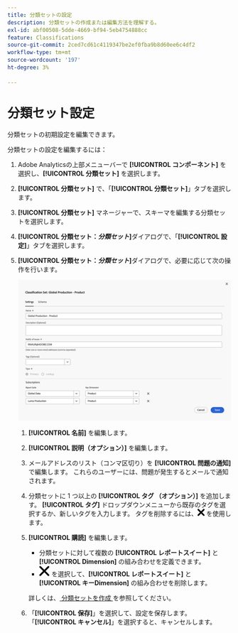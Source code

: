 ```yaml
---
title: 分類セットの設定
description: 分類セットの作成または編集方法を理解する。
exl-id: abf00508-5dde-4669-bf94-5eb4754888cc
feature: Classifications
source-git-commit: 2ced7cd61c4119347be2ef0fba9b8d60ee6c4df2
workflow-type: tm+mt
source-wordcount: '197'
ht-degree: 3%

---
```


# 分類セット設定

分類セットの初期設定を編集できます。

分類セットの設定を編集するには：


1. Adobe Analyticsの上部メニューバーで **[!UICONTROL コンポーネント]** を選択し、**[!UICONTROL 分類セット]** を選択します。
1. **[!UICONTROL 分類セット]** で、「**[!UICONTROL 分類セット]**」タブを選択します。
1. **[!UICONTROL 分類セット]** マネージャーで、スキーマを編集する分類セットを選択します。
1. **[!UICONTROL 分類セット：_分類セット_]**&#x200B;ダイアログで、「**[!UICONTROL 設定]**」タブを選択します。

1. **[!UICONTROL 分類セット：_分類セット_]**&#x200B;ダイアログで、必要に応じて次の操作を行います。

   ![&#x200B; 分類セット – 設定 &#x200B;](assets/classification-sets-settings.png)

   1. **[!UICONTROL 名前]** を編集します。
   1. **[!UICONTROL 説明（オプション）]** を編集します。
   1. メールアドレスのリスト（コンマ区切り）を **[!UICONTROL 問題の通知]** で編集します。 これらのユーザーには、問題が発生するとメールで通知されます。
   1. 分類セットに 1 つ以上の **[!UICONTROL タグ （オプション）]** を追加します。 **[!UICONTROL タグ]** ドロップダウンメニューから既存のタグを選択するか、新しいタグを入力します。 タグを削除するには、![CrossSize100](/help/assets/icons/CrossSize100.svg) を使用します。
   1. **[!UICONTROL 購読]** を編集します。
      * 分類セットに対して複数の **[!UICONTROL レポートスイート]** と **[!UICONTROL Dimension]** の組み合わせを定義できます。
      * ![CrossSize400](/help/assets/icons/CrossSize400.svg) を選択して、**[!UICONTROL レポートスイート]** と **[!UICONTROL キーDimension]** の組み合わせを削除します。

      詳しくは、[&#x200B; 分類セットを作成 &#x200B;](create.md) を参照してください。

   1. 「**[!UICONTROL 保存]**」を選択して、設定を保存します。 「**[!UICONTROL キャンセル]**」を選択すると、キャンセルします。


<!--

Configure a classification set's settings.

**[!UICONTROL Components]** > **[!UICONTROL Classification sets]** > **[!UICONTROL Sets]** > Click the desired classification set name > **[!UICONTROL Settings]**

![classification set settings](../../assets/classification-set-settings.png)

The following fields are available in this tab:

* **[!UICONTROL Name]**: The classification set name.
* **[!UICONTROL Description]**: The description for the classification set.
* **[!UICONTROL Notify of issues]**: A comma-delimited list of email addresses that are notified of issues with this classification set.
* **[!UICONTROL Tags]**: Add one or more tags to the selected classification set. Tags allow you to organize or group classification sets so that it is easier to locate them in the future.
* **[!UICONTROL Type]**: The type of classification between [!UICONTROL Primary] and [!UICONTROL Lookup]. Primary classifications are typically used. You cannot alter a classification set's type after it is created.
* **[!UICONTROL Subscriptions]**: The report suite and dimension combinations that the classification set applies to.

-->